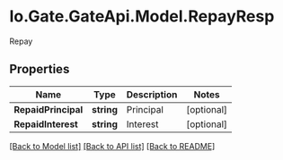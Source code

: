 
# Io.Gate.GateApi.Model.RepayResp

Repay

## Properties

Name | Type | Description | Notes
------------ | ------------- | ------------- | -------------
**RepaidPrincipal** | **string** | Principal | [optional] 
**RepaidInterest** | **string** | Interest | [optional] 

[[Back to Model list]](../README.md#documentation-for-models)
[[Back to API list]](../README.md#documentation-for-api-endpoints)
[[Back to README]](../README.md)

